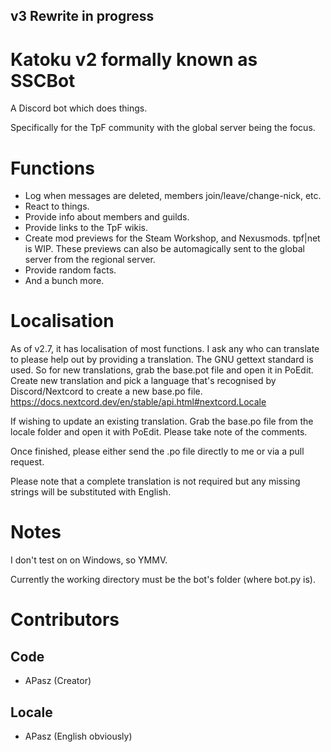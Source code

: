 ## v3 Rewrite in progress
# Katoku v2 formally known as SSCBot
A Discord bot which does things.

Specifically for the TpF community with the global server being the focus.

# Functions
- Log when messages are deleted, members join/leave/change-nick, etc.
- React to things.
- Provide info about members and guilds.
- Provide links to the TpF wikis.
- Create mod previews for the Steam Workshop, and Nexusmods. tpf|net is WIP.
These previews can also be automagically sent to the global server from the regional server.
- Provide random facts.
- And a bunch more.

# Localisation
As of v2.7, it has localisation of most functions.
I ask any who can translate to please help out by providing a translation.
The GNU gettext standard is used.
So for new translations, grab the base.pot file and open it in PoEdit.
Create new translation and pick a language that's recognised by Discord/Nextcord to create a new base.po file.
https://docs.nextcord.dev/en/stable/api.html#nextcord.Locale

If wishing to update an existing translation.
Grab the base.po file from the locale folder and open it with PoEdit.
Please take note of the comments.

Once finished, please either send the .po file directly to me or via a pull request.
 
Please note that a complete translation is not required but any missing strings will be substituted with English.
 
 # Notes
I don't test on on Windows, so YMMV.

Currently the working directory must be the bot's folder (where bot.py is).

# Contributors
## Code
- APasz (Creator)
## Locale
- APasz (English obviously)
